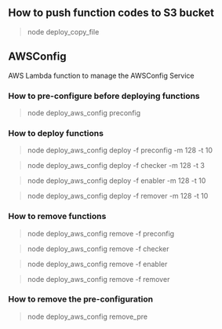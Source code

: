 
## How to push function codes to S3 bucket

  > node deploy_copy_file


## AWSConfig

AWS Lambda function to manage the AWSConfig Service


### How to pre-configure before deploying functions

  > node deploy_aws_config preconfig


### How to deploy functions

  > node deploy_aws_config deploy -f preconfig -m 128 -t 10

  > node deploy_aws_config deploy -f checker -m 128 -t 3

  > node deploy_aws_config deploy -f enabler -m 128 -t 10

  > node deploy_aws_config deploy -f remover -m 128 -t 10

### How to remove functions

  > node deploy_aws_config remove -f preconfig

  > node deploy_aws_config remove -f checker

  > node deploy_aws_config remove -f enabler
  
  > node deploy_aws_config remove -f remover

### How to remove the pre-configuration

  > node deploy_aws_config remove_pre

